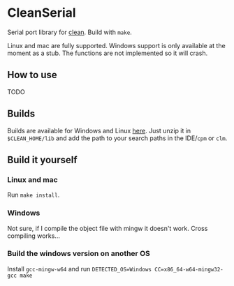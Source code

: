 # CleanSerial

Serial port library for [clean](http://clean.cs.ru.nl). Build with `make`.

Linux and mac are fully supported. Windows support is only available at the
moment as a stub.  The functions are not implemented so it will crash.

## How to use
TODO

## Builds
Builds are available for Windows and Linux [here]([cpm](https://gitlab.science.ru.nl/mlubbers/CleanSerial/builds/artifacts/master/browse?job=clients)).
Just unzip it in `$CLEAN_HOME/lib` and add the path to your search paths in the
IDE/`cpm` or `clm`.

## Build it yourself
### Linux and mac
Run `make install`.

### Windows
Not sure, if I compile the object file with mingw it doesn't work. Cross
compiling works...

### Build the windows version on another OS
Install `gcc-mingw-w64` and run `DETECTED_OS=Windows CC=x86_64-w64-mingw32-gcc make`
